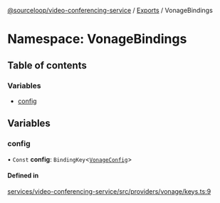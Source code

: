 [@sourceloop/video-conferencing-service](../README.md) / [Exports](../modules.md) / VonageBindings

# Namespace: VonageBindings

## Table of contents

### Variables

- [config](VonageBindings.md#config)

## Variables

### config

• `Const` **config**: `BindingKey`<[`VonageConfig`](../interfaces/VonageConfig.md)\>

#### Defined in

[services/video-conferencing-service/src/providers/vonage/keys.ts:9](https://github.com/sourcefuse/loopback4-microservice-catalog/blob/d35fdb3f0/services/video-conferencing-service/src/providers/vonage/keys.ts#L9)
